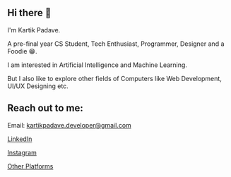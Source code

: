 ## Hi there 👋

I'm Kartik Padave.

A pre-final year CS Student, Tech Enthusiast, Programmer, Designer and a Foodie 😁.

I am interested in Artificial Intelligence and Machine Learning.

But I also like to explore other fields of Computers like Web Development, UI/UX Designing etc.

## Reach out to me:

Email: kartikpadave.developer@gmail.com

<a href="https://www.linkedin.com/in/kartikpadave/" target="_blank">LinkedIn</a>

<a href="https://www.instagram.com/shinigami_leo/" target="_blank">Instagram</a>

<a href="https://linktr.ee/ShinigamiLeo" target="_blank">Other Platforms</a>
<!--
**CryptoLeo-3000/CryptoLeo-3000** is a ✨ _special_ ✨ repository because its `README.md` (this file) appears on your GitHub profile.

Here are some ideas to get you started:

- 🔭 I’m currently working on ...
- 🌱 I’m currently learning ...
- 👯 I’m looking to collaborate on ...
- 🤔 I’m looking for help with ...
- 💬 Ask me about ...
- 📫 How to reach me: ...
- 😄 Pronouns: ...
- ⚡ Fun fact: ...
-->
